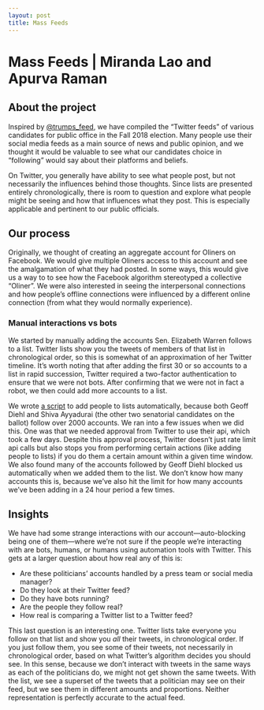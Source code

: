 ```yaml
---
layout: post
title: Mass Feeds
---
```


# Mass Feeds | Miranda Lao and Apurva Raman

## About the project
Inspired by [@trumps_feed](https://twitter.com/trumps_feed?lang=en), we have compiled the “Twitter feeds” of various candidates for public office in the Fall 2018 election. Many people use their social media feeds as a main source of news and public opinion, and we thought it would be valuable to see what our candidates choice in “following” would say about their platforms and beliefs.

On Twitter, you generally have ability to see what people post, but not necessarily the influences behind those thoughts. Since lists are presented entirely chronologically, there is room to question and explore what people might be seeing and how that influences what they post. This is especially applicable and pertinent to our public officials.

## Our process
Originally, we thought of creating an aggregate account for Oliners on Facebook. We would give multiple Oliners access to this account and see the amalgamation of what they had posted. In some ways, this would give us a way to to see how the Facebook algorithm stereotyped a collective “Oliner”. We were also interested in seeing the interpersonal connections and how people’s offline connections were influenced by a different online connection (from what they would normally experience).

### Manual interactions vs bots
We started by manually adding the accounts Sen. Elizabeth Warren follows to a list. Twitter lists show you the tweets of members of that list in chronological order, so this is somewhat of an approximation of her Twitter timeline. It’s worth noting that after adding the first 30 or so accounts to a list in rapid succession, Twitter required a two-factor authentication to ensure that we were not bots. After confirming that we were not in fact a robot, we then could add more accounts to a list.

We wrote [a script](https://github.com/apurvaraman/mass-feeds) to add people to lists automatically, because both Geoff Diehl and Shiva Ayyadurai (the other two senatorial candidates on the ballot) follow over 2000 accounts. We ran into a few issues when we did this. One was that we needed approval from Twitter to use their api, which took a few days. Despite this approval process, Twitter doesn’t just rate limit api calls but also stops you from performing certain actions (like adding people to lists) if you do them a certain amount within a given time window. We also found many of the accounts followed by Geoff Diehl blocked us automatically when we added them to the list. We don’t know how many accounts this is, because we’ve also hit the limit for how many accounts we’ve been adding in a 24 hour period a few times.

## Insights
We have had some strange interactions with our account—auto-blocking being one of them—where we’re not sure if the people we’re interacting with are bots, humans, or humans using automation tools with Twitter. This gets at a larger question about how real any of this is:
- Are these politicians’ accounts handled by a press team or social media manager?
- Do they look at their Twitter feed?
- Do they have bots running?
- Are the people they follow real?
- How real is comparing a Twitter list to a Twitter feed?

This last question is an interesting one. Twitter lists take everyone you follow on that list and show you *all* their tweets, in chronological order. If you just follow them, you see some of their tweets, not necessarily in chronological order, based on what Twitter’s algorithm decides you should see. In this sense, because we don’t interact with tweets in the same ways as each of the politicians do, we might not get shown the same tweets. With the list, we see a superset of the tweets that a politician may see on their feed, but we see them in different amounts and proportions. Neither representation is perfectly accurate to the actual feed.
